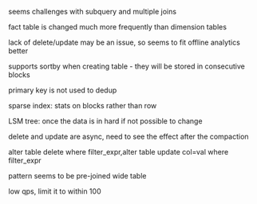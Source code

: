 seems challenges with subquery and multiple joins

fact table is changed much more frequently than dimension tables

lack of delete/update may be an issue, so seems to fit offline analytics better

supports sortby when creating table - they will be stored in consecutive blocks

primary key is not used to dedup 

sparse index: stats on blocks rather than row

LSM tree: once the data is in hard if not possible to change

delete and update are async, need to see the effect after the compaction

alter table delete where filter_expr,alter table update col=val where filter_expr

pattern seems to be pre-joined wide table

low qps, limit it to within 100

